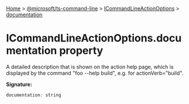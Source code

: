 [Home](./index) &gt; [@microsoft/ts-command-line](./ts-command-line.md) &gt; [ICommandLineActionOptions](./ts-command-line.icommandlineactionoptions.md) &gt; [documentation](./ts-command-line.icommandlineactionoptions.documentation.md)

# ICommandLineActionOptions.documentation property

A detailed description that is shown on the action help page, which is displayed by the command "foo --help build", e.g. for actionVerb="build".

**Signature:**
```javascript
documentation: string
```
